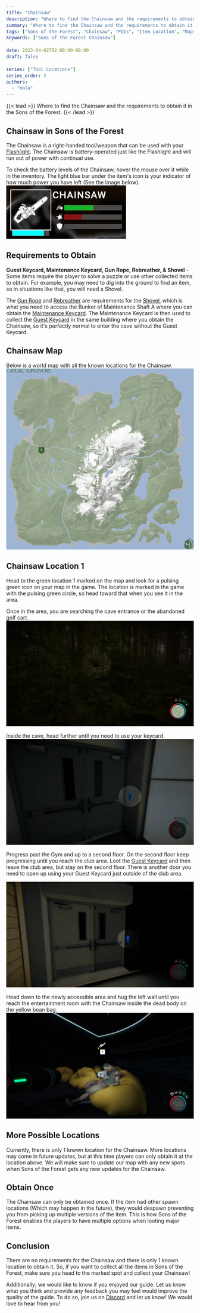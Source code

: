 ```yaml
---
title: "Chainsaw"
description: "Where to find the Chainsaw and the requirements to obtain it in the Sons of the Forest."
summary: "Where to find the Chainsaw and the requirements to obtain it. Click here to learn more about it!"
tags: ["Sons of the Forest", "Chainsaw", "POIs", "Item Location", "Map"]
keywords: ["Sons of the Forest Chainsaw"]

date: 2023-04-02T02:00:00-08:00
draft: false

series: ["Tool Locations"]
series_order: 3
authors:
  - "mala"
---
```


{{< lead >}}
Where to find the Chainsaw and the requirements to obtain it in the Sons of the Forest.
{{< /lead >}}

## Chainsaw in Sons of the Forest
The Chainsaw is a right-handed tool/weapon that can be used with your [Flashlight](/sons-of-the-forest/guides/flashlight/). The Chainsaw is battery-operated just like the Flashlight and will run out of power with continual use. 

To check the battery levels of the Chainsaw, hover the mouse over it while in the inventory. The light blue bar under the item's icon is your indicator of how much power you have left (See the image below).
![Chainsaw Battery Levels](img/stats.webp)

## Requirements to Obtain
**Guest Keycard, Maintenance Keycard, Gun Rope, Rebreather, & Shovel** - Some items require the player to solve a puzzle or use other collected items to obtain. For example, you may need to dig into the ground to find an item, so in situations like that, you will need a Shovel. 

The [Gun Rope](/sons-of-the-forest/guides/rope-gun/) and [Rebreather](/sons-of-the-forest/guides/rebreather/) are requirements for the [Shovel](/sons-of-the-forest/guides/shovel/), which is what you need to access the Bunker of Maintenance Shaft A where you can obtain the [Maintenance Keycard](/sons-of-the-forest/guides/maintenance-keycard/). The Maintenance Keycard is then used to collect the [Guest Keycard](/sons-of-the-forest/guides/guest-keycard/) in the same building where you obtain the Chainsaw, so it's perfectly normal to enter the cave without the Guest Keycard. 

## Chainsaw Map
Below is a world map with all the known locations for the Chainsaw.
![Sons of the Forest Chainsaw Location](img/map.webp)

## Chainsaw Location 1
Head to the green location 1 marked on the map and look for a pulsing green icon on your map in the game. The location is marked in the game with the pulsing green circle, so head toward that when you see it in the area.

Once in the area, you are searching the cave entrance or the abandoned golf cart.
![Sons of the Forest Chainsaw Cave Entrance](img/cave_entrance.webp)

Inside the cave, head further until you need to use your keycard.
![Sons of the Forest Chainsaw Maint Keycard Entrance](img/keycard_entrance.webp)

Progress past the Gym and up to a second floor. On the second floor keep progressing until you reach the club area. Loot the [Guest Keycard](/sons-of-the-forest/guides/guest-keycard/) and then leave the club area, but stay on the second floor. There is another door you need to open up using your Guest Keycard just outside of the club area. 

![Sons of the Forest Chainsaw Guest Keycard Entrance](img/guest_entrance.webp)

Head down to the newly accessible area and hug the left wall until you reach the entertainment room with the Chainsaw inside the dead body on the yellow bean bag.
![Sons of the Forest Guest Keycard on Table](featured.webp)

## More Possible Locations
Currently, there is only 1 known location for the Chainsaw. More locations may come in future updates, but at this time players can only obtain it at the location above.
We will make sure to update our map with any new spots when Sons of the Forest gets any new updates for the Chainsaw.

## Obtain Once
The Chainsaw can only be obtained once. If the item had other spawn locations (Which may happen in the future), they would despawn preventing you from picking up multiple versions of the item. This is how Sons of the Forest enables the players to have multiple options when looting major items. 

## Conclusion
There are no requirements for the Chainsaw and there is only 1 known location to obtain it. So, if you want to collect all the items in Sons of the Forest, make sure you head to the marked spot and collect your Chainsaw!

Additionally; we would like to know if you enjoyed our guide. Let us know what you think and provide any feedback you may feel would improve the quality of the guide. To do so, join us on [Discord](https://discord.gg/ZXp93XsKnN) and let us know! We would love to hear from you! 